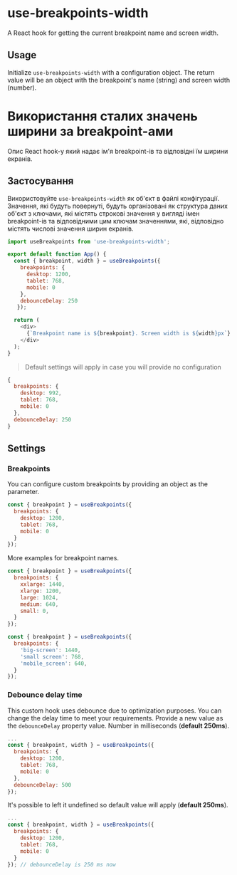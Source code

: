 # use-breakpoints-width

A React hook for getting the current breakpoint name and screen width.   

## Usage 
Initialize `use-breakpoints-width` with a configuration object. The return value will be an object with the breakpoint's name (string) and screen width (number). 


# Використання сталих значень ширини за breakpoint-ами

Опис React hook-у який надає ім'я breakpoint-ів та відповідні їм ширини екранів.   

## Застосування

Використовуйте `use-breakpoints-width` як об'єкт в файлі конфігурації. Значення, які будуть повернуті, будуть організовані як структура даних об'єкт з ключами, які містять строкові значення у вигляді імен breakpoint-ів та відповідними цим ключам значеннями, які, відповідно містять числові значення ширин екранів. 


```js
import useBreakpoints from 'use-breakpoints-width';

export default function App() {
  const { breakpoint, width } = useBreakpoints({ 
    breakpoints: {
      desktop: 1200,
      tablet: 768,
      mobile: 0
    },
    debounceDelay: 250
   });

  return (
    <div>
      {`Breakpoint name is ${breakpoint}. Screen width is ${width}px`}
    </div>
  );
}
```

> Default settings will apply in case you will provide no configuration

```js
{ 
  breakpoints: {
    desktop: 992,
    tablet: 768,
    mobile: 0
  },
  debounceDelay: 250
}
```
## Settings

### Breakpoints

You can configure custom breakpoints by providing an object as the parameter.

```js
const { breakpoint } = useBreakpoints({ 
  breakpoints: {
    desktop: 1200,
    tablet: 768,
    mobile: 0
  }
});
```
More examples for breakpoint names.
```js
const { breakpoint } = useBreakpoints({ 
  breakpoints: {
    xxlarge: 1440,
    xlarge: 1200,
    large: 1024,
    medium: 640,
    small: 0,
  }
});
```

```js
const { breakpoint } = useBreakpoints({ 
  breakpoints: {
    'big-screen': 1440,
    'small screen': 768,
    'mobile_screen': 640,
  }
});
```

### Debounce delay time

This custom hook uses debounce due to optimization purposes. You can change the delay time to meet your requirements. Provide a new value as the `debounceDelay` property value. Number in milliseconds (**default 250ms**).

```js
...
const { breakpoint, width } = useBreakpoints({ 
  breakpoints: {
    desktop: 1200,
    tablet: 768,
    mobile: 0
  },
  debounceDelay: 500
});
```
It's possible to left it undefined so default value will apply (**default 250ms**).  
```js
...
const { breakpoint, width } = useBreakpoints({ 
  breakpoints: {
    desktop: 1200,
    tablet: 768,
    mobile: 0
  }
}); // debounceDelay is 250 ms now
```

